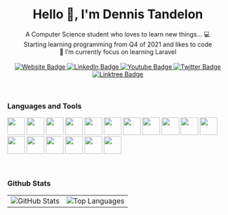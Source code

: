 <h1 align="center">
    Hello 👋, I'm Dennis Tandelon    
</h1> 
<div align="center">
    <div>A Computer Science student who loves to learn new things... 💻 </div>
    <div>Starting learning programming from Q4 of 2021 and likes to code</div>
    <div>🌱 I’m currently focus on learning Laravel</div>
</div>
&nbsp;
<div id="badges" align="center">
  <a href="https://www.dennistandelon.my.id">
    <img src="https://img.shields.io/badge/Website-black?style=for-the-badge&logo=javascript&logoColor=white" alt="Website Badge"/>
  </a>
  <a href="https://www.linkedin.com/in/dennistandelon">
    <img src="https://img.shields.io/badge/LinkedIn-blue?style=for-the-badge&logo=linkedin&logoColor=white" alt="LinkedIn Badge"/>
  </a>
  <a href="https://www.instagram.com/dennis.tandelon/">
    <img src="https://img.shields.io/badge/Instagram-E1306C?style=for-the-badge&logo=instagram&logoColor=white" alt="Youtube Badge"/>
  </a>
  <a href="https://www.youtube.com/dennistandelon">
    <img src="https://img.shields.io/badge/Youtube-red?style=for-the-badge&logo=youtube&logoColor=white" alt="Twitter Badge"/>
  </a>
  <a href="https://www.linktr.ee/dennistandelon">
    <img src="https://img.shields.io/badge/Linktree-black?style=for-the-badge&logo=linktree&logoColor=white" alt="Linktree Badge"/>
  </a>
</div>

&nbsp;
### Languages and Tools    
<div>
    <img src="https://cdn.jsdelivr.net/gh/devicons/devicon/icons/c/c-original.svg" height=40 width=40 />
    <img src="https://cdn.jsdelivr.net/gh/devicons/devicon/icons/java/java-original.svg" height=40 width=40 />
    <img src="https://cdn.jsdelivr.net/gh/devicons/devicon/icons/html5/html5-original.svg" height=40 width=40 />
    <img src="https://cdn.jsdelivr.net/gh/devicons/devicon/icons/css3/css3-original.svg" height=40 width=40 />
    <img src="https://cdn.jsdelivr.net/gh/devicons/devicon/icons/javascript/javascript-original.svg" height=40 width=40/>
    <img src="https://cdn.jsdelivr.net/gh/devicons/devicon/icons/mysql/mysql-original-wordmark.svg" height=40 width=40 />
    <img src="https://cdn.jsdelivr.net/gh/devicons/devicon/icons/microsoftsqlserver/microsoftsqlserver-plain-wordmark.svg" height=40 width=40/>
    <img src="https://cdn.jsdelivr.net/gh/devicons/devicon/icons/python/python-original.svg" height=40 width=40 />
    <img src="https://cdn.jsdelivr.net/gh/devicons/devicon/icons/csharp/csharp-original.svg" height=40 width=40 />
    <img src="https://cdn.jsdelivr.net/gh/devicons/devicon/icons/react/react-original-wordmark.svg" height=40 width=40 />
    <img src="https://cdn.jsdelivr.net/gh/devicons/devicon/icons/laravel/laravel-plain-wordmark.svg" height=40 width=40/>
    <img src="https://cdn.jsdelivr.net/gh/devicons/devicon/icons/figma/figma-original.svg" height=40 width=40/>
    <img src="https://cdn.jsdelivr.net/gh/devicons/devicon/icons/git/git-original.svg" height=40 width=40/>
    <img src="https://cdn.jsdelivr.net/gh/devicons/devicon/icons/github/github-original.svg" height=40 width=40/>
    <img src="https://cdn.jsdelivr.net/gh/devicons/devicon/icons/firebase/firebase-plain.svg" height=40 width=40 />
    <img src="https://cdn.jsdelivr.net/gh/devicons/devicon/icons/filezilla/filezilla-plain.svg" height=40 width=40 />
    <img src="https://cdn.jsdelivr.net/gh/devicons/devicon/icons/salesforce/salesforce-original.svg" height=40 width=40 />
</div>

&nbsp;

### Github Stats
<table>
  <tr>
    <td>
      <img src="https://github-readme-stats.vercel.app/api?username=Mioshido30&show_icons=true&count_private=true&theme=dark" alt="GitHub Stats" />
    </td>
    <td>
      <img src="https://github-readme-stats.vercel.app/api/top-langs/?username=Mioshido30&layout=compact&theme=dark" alt="Top Languages" />
    </td>
  </tr>
</table>
